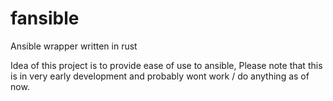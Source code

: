 # fansible
Ansible wrapper written in rust

Idea of this project is to provide ease of use to ansible, Please note that this is in very early development and probably wont work / do anything as of now.

